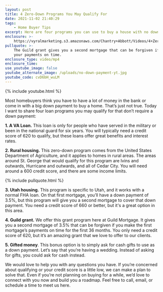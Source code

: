 ```yaml
---
layout: post
title: 4 Zero-Down Programs You May Qualify For
date: 2021-11-02 21:40:29
tags:
    - Home Buyer Tips
excerpt: Here are four programs you can use to buy a house with no down payment.
enclosure: >-
    https://vyralmarketing.s3.amazonaws.com/Chantry+Abbott/Videos/4+Zero-Down+Programs+You+May+Qualify+For.mp4
pullquote: >-
    The Guild grant gives you a second mortgage that can be forgiven if you make
    your payments on time.
enclosure_type: video/mp4
enclosure_time:
use_youtube_image: false
youtube_alternate_image: /uploads/no-down-payment-yt.jpg
youtube_code: cvD6bH_wuLM
---
```

{% include youtube.html %}

Most homebuyers think you have to have a lot of money in the bank or come in with a big down payment to buy a home. That’s just not true. Today I want to share four loan programs you may qualify for that don’t require a down payment:

**1\. A VA Loan.** This loan is only for people who have served in the military or been in the national guard for six years. You will typically need a credit score of 620 to qualify, but these loans offer great benefits and interest rates.

**2\. Rural housing.** This zero-down program comes from the United States Department of Agriculture, and it applies to homes in rural areas. The areas around St. George that would qualify for this program are Ivins and outwards, Hurricane and outwards, and all of Cedar City. You will need around a 600 credit score, and there are some income limits.&nbsp;

{% include pullquote.html %}

**3\. Utah housing.** This program is specific to Utah, and it works with a normal FHA loan. On that first mortgage, you’ll have a down payment of 3.5%, but this program will give you a second mortgage to cover that down payment. You need a credit score of 660 or better, but it's a great option in this area.

**4\. Guild grant.** We offer this grant program here at Guild Mortgage. It gives you a second mortgage of 3.5% that can be forgiven if you make the first mortgage’s payments on time for the first 36 months. You only need a credit score of 620, but it’s an amazing grant that we love to offer to our clients.

**5\. Gifted money**. This bonus option is to simply ask for cash gifts to use as a down payment. Let’s say that you’re having a wedding. Instead of asking for gifts, you could ask for cash instead.

We would love to help you with any questions you have. If you’re concerned about qualifying or your credit score is a little low, we can make a plan to solve that. Even if you’re not planning on buying for a while, we’d love to connect with you now and build you a roadmap. Feel free to call, email, or schedule a time to meet us here.
